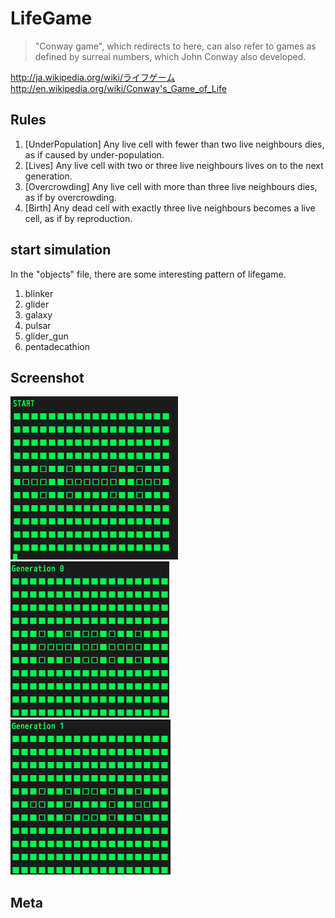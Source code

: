LifeGame
==================

>"Conway game",
>which redirects to here,
>can also refer to games as defined by surreal numbers,
>which John Conway also developed.

<http://ja.wikipedia.org/wiki/ライフゲーム>
<http://en.wikipedia.org/wiki/Conway's_Game_of_Life>


## Rules

1. [UnderPopulation]
    Any live cell with fewer than two live neighbours dies,  as if caused by under-population.
2. [Lives]
    Any live cell with two or three live neighbours lives on to the next generation.
3. [Overcrowding]
    Any live cell with more than three live neighbours dies,  as if by overcrowding.
4. [Birth]
    Any dead cell with exactly three live neighbours becomes a live cell,  as if by reproduction.

## start simulation
In the "objects" file,  there are some interesting pattern of lifegame.

1. blinker
2. glider
3. galaxy
4. pulsar
5. glider_gun
6. pentadecathion

## Screenshot
![Generation 0](img/pentadecathion1.png)
![Generation 1](img/pentadecathion2.png)
![Generation 2](img/pentadecathion3.png)

## Meta
